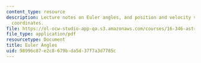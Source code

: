 ```yaml
---
content_type: resource
description: Lecture notes on Euler angles, and position and velocity vectors in reference
  coordinates.
file: https://ol-ocw-studio-app-qa.s3.amazonaws.com/courses/16-346-astrodynamics-fall-2008/98996c87e2c8679bda5d37f7a3d7785c_lec_05.pdf
file_type: application/pdf
resourcetype: Document
title: Euler Angles
uid: 98996c87-e2c8-679b-da5d-37f7a3d7785c
---
```

